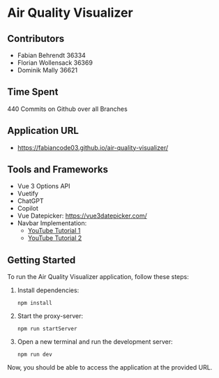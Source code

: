 # Air Quality Visualizer

## Contributors

- Fabian Behrendt 36334
- Florian Wollensack 36369
- Dominik Mally 36621

## Time Spent

440 Commits on Github over all Branches

## Application URL

- https://fabiancode03.github.io/air-quality-visualizer/

## Tools and Frameworks

- Vue 3 Options API
- Vuetify
- ChatGPT
- Copilot
- Vue Datepicker: https://vue3datepicker.com/
- Navbar Implementation:
  - [YouTube Tutorial 1](https://www.youtube.com/watch?v=pbU9JxMriOo)
  - [YouTube Tutorial 2](https://www.youtube.com/watch?v=Qnj5CsUD0cs&t=12s)

## Getting Started

To run the Air Quality Visualizer application, follow these steps:

1. Install dependencies:

   ```
   npm install
   ```

2. Start the proxy-server:

   ```
   npm run startServer
   ```

3. Open a new terminal and run the development server:
   ```
   npm run dev
   ```

Now, you should be able to access the application at the provided URL.
